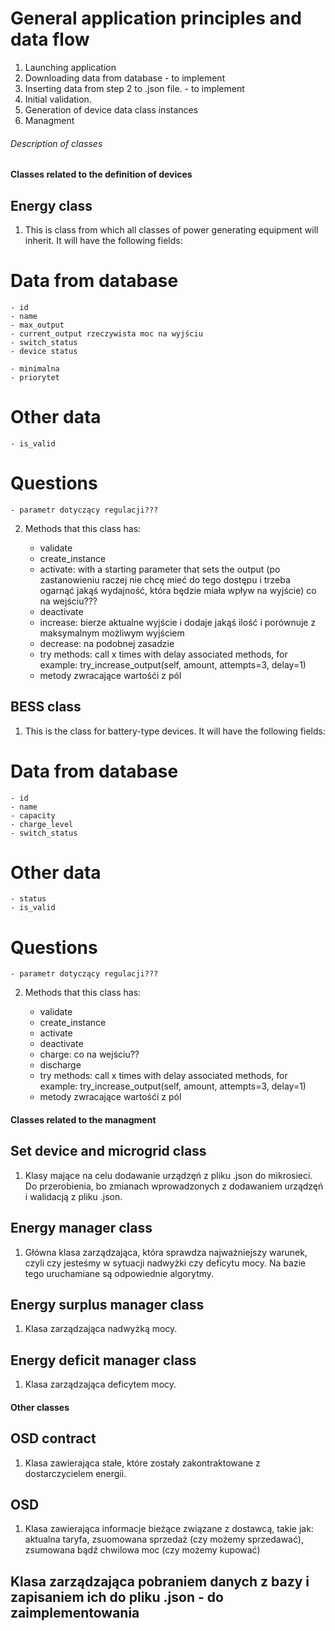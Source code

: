 # General application principles and data flow

1. Launching application
2. Downloading data from database - to implement
3. Inserting data from step 2 to .json file. - to implement
4. Initial validation.
5. Generation of device data class instances
6. Managment


###### Description of classes #####

#### Classes related to the definition of devices ####

## Energy class ##

1. This is class from which all classes of power generating equipment will inherit. It will have the following fields:

# Data from database

    - id
    - name 
    - max_output
    - current_output rzeczywista moc na wyjściu
    - switch_status
    - device status

    - minimalna
    - priorytet

# Other data

    - is_valid

# Questions

    - parametr dotyczący regulacji???

2. Methods that this class has:

    - validate
    - create_instance
    - activate: with a starting parameter that sets the output (po zastanowieniu raczej nie chcę mieć do tego dostępu i trzeba ogarnąć jakąś wydajność, która będzie miała wpływ na wyjście) co na wejściu???
    - deactivate
    - increase: bierze aktualne wyjście i dodaje jakąś ilość i porównuje z maksymalnym możliwym wyjściem
    - decrease: na podobnej zasadzie
    - try methods: call x times with delay associated methods, for example: try_increase_output(self, amount, attempts=3, delay=1)
    - metody zwracające wartośći z pól

## BESS class ##

1. This is the class for battery-type devices. It will have the following fields:

# Data from database

    - id
    - name 
    - capacity
    - charge_level
    - switch_status

# Other data

    - status
    - is_valid

# Questions

    - parametr dotyczący regulacji???

2. Methods that this class has:

    - validate
    - create_instance
    - activate
    - deactivate
    - charge: co na wejściu??
    - discharge
    - try methods: call x times with delay associated methods, for example: try_increase_output(self, amount, attempts=3, delay=1)
    - metody zwracające wartośći z pól

#### Classes related to the managment ####

## Set device and microgrid class ##

1. Klasy mające na celu dodawanie urządzęń z pliku .json do mikrosieci. Do przerobienia, bo zmianach wprowadzonych z dodawaniem urządzęń i walidacją z pliku .json. 

## Energy manager class ##

1. Główna klasa zarządzająca, która sprawdza najważniejszy warunek, czyli czy jesteśmy w sytuacji nadwyżki czy deficytu mocy. Na bazie tego uruchamiane są odpowiednie algorytmy.

## Energy surplus manager class ##

1. Klasa zarządzająca nadwyżką mocy.

## Energy deficit manager class ##

1. Klasa zarządzająca deficytem mocy.

#### Other classes ####

## OSD contract ##

1. Klasa zawierająca stałe, które zostały zakontraktowane z dostarczycielem energii.

## OSD ##

1. Klasa zawierająca informacje bieżące związane z dostawcą, takie jak: aktualna taryfa, zsuomowana sprzedaż (czy możemy sprzedawać), zsumowana bądź chwilowa moc (czy możemy kupować)

## Klasa zarządzająca pobraniem danych z bazy i zapisaniem ich do pliku .json - do zaimplementowania ##